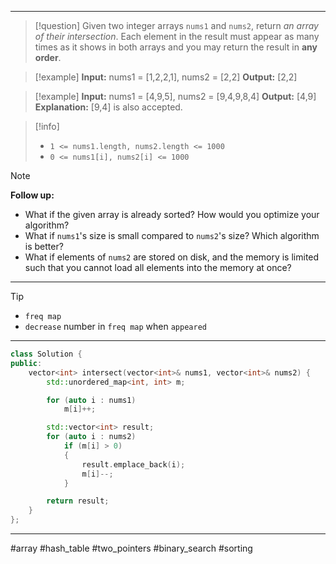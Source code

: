 ___

> [!question] 
> Given two integer arrays `nums1` and `nums2`, return _an array of their intersection_. Each element in the result must appear as many times as it shows in both arrays and you may return the result in **any order**. 

> [!example] 
> **Input:** nums1 = [1,2,2,1], nums2 = [2,2]
**Output:** [2,2] 

> [!example] 
> **Input:** nums1 = [4,9,5], nums2 = [9,4,9,8,4]
**Output:** [4,9]
**Explanation:** [9,4] is also accepted. 

> [!info] 
> - `1 <= nums1.length, nums2.length <= 1000`
> - `0 <= nums1[i], nums2[i] <= 1000` 

> [!note] 
> **Follow up:**
> - What if the given array is already sorted? How would you optimize your algorithm?
> - What if `nums1`'s size is small compared to `nums2`'s size? Which algorithm is better?
> - What if elements of `nums2` are stored on disk, and the memory is limited such that you cannot load all elements into the memory at once? 

___

> [!tip] 
> - `freq map`
> - `decrease` number in `freq map` when `appeared`

___

```cpp
class Solution {
public:
    vector<int> intersect(vector<int>& nums1, vector<int>& nums2) {
        std::unordered_map<int, int> m;

        for (auto i : nums1)
            m[i]++;

        std::vector<int> result;
        for (auto i : nums2)
            if (m[i] > 0)
            {
                result.emplace_back(i);
                m[i]--;
            }

        return result;
    }
};
```

___

#array #hash_table #two_pointers #binary_search #sorting 